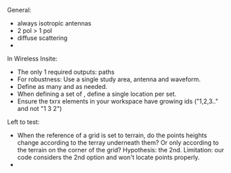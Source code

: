 
General: 

- always isotropic antennas
- 2 pol > 1 pol
- diffuse scattering 
- 


In Wireless Insite:

- The only 1 required outputs: paths
- For robustness: Use a single study area, antenna and waveform.
- Define as many <points> and <grids> as needed. 
- When defining a set of <points>, define a single location per set. 
- Ensure the txrx elements in your workspace have growing ids ("1,2,3.." and not "1 3 2")



Left to test:
- When the reference of a grid is set to terrain, do the points heights change
  according to the terray underneath them? Or only according to the terrain
  on the corner of the grid? Hypothesis: the 2nd. 
  Limitation: our code considers the 2nd option and won't locate points properly.
- 